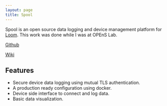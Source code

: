 ```yaml
---
layout: page
title: Spool
---
```


Spool is an open source data logging and device management platform for [Loom](https://github.com/OPEnSLab-OSU/Loom). This work was done while I was at OPEnS Lab.

[Github](https://github.com/OPEnSLab-OSU/Spool)

[Wiki](https://github.com/OPEnSLab-OSU/Spool/wiki)

## Features

* Secure device data logging using mutual TLS authentication.
* A production ready configuration using docker.
* Device side interface to connect and log data.
* Basic data visualization.